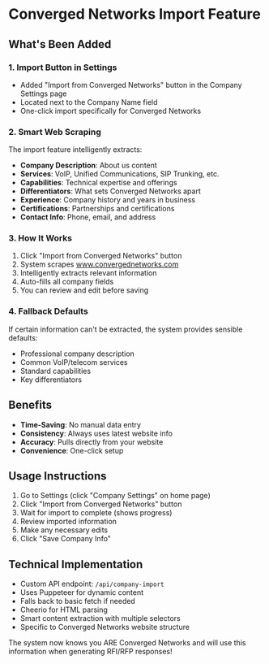 # Converged Networks Import Feature

## What's Been Added

### 1. Import Button in Settings
- Added "Import from Converged Networks" button in the Company Settings page
- Located next to the Company Name field
- One-click import specifically for Converged Networks

### 2. Smart Web Scraping
The import feature intelligently extracts:
- **Company Description**: About us content
- **Services**: VoIP, Unified Communications, SIP Trunking, etc.
- **Capabilities**: Technical expertise and offerings  
- **Differentiators**: What sets Converged Networks apart
- **Experience**: Company history and years in business
- **Certifications**: Partnerships and certifications
- **Contact Info**: Phone, email, and address

### 3. How It Works
1. Click "Import from Converged Networks" button
2. System scrapes www.convergednetworks.com
3. Intelligently extracts relevant information
4. Auto-fills all company fields
5. You can review and edit before saving

### 4. Fallback Defaults
If certain information can't be extracted, the system provides sensible defaults:
- Professional company description
- Common VoIP/telecom services
- Standard capabilities
- Key differentiators

## Benefits
- **Time-Saving**: No manual data entry
- **Consistency**: Always uses latest website info
- **Accuracy**: Pulls directly from your website
- **Convenience**: One-click setup

## Usage Instructions
1. Go to Settings (click "Company Settings" on home page)
2. Click "Import from Converged Networks" button
3. Wait for import to complete (shows progress)
4. Review imported information
5. Make any necessary edits
6. Click "Save Company Info"

## Technical Implementation
- Custom API endpoint: `/api/company-import`
- Uses Puppeteer for dynamic content
- Falls back to basic fetch if needed
- Cheerio for HTML parsing
- Smart content extraction with multiple selectors
- Specific to Converged Networks website structure

The system now knows you ARE Converged Networks and will use this information when generating RFI/RFP responses!